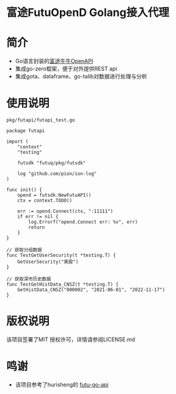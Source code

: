 # 富途FutuOpenD Golang接入代理

# 简介
* Go语言封装的[富途牛牛OpenAPI](https://openapi.futunn.com/futu-api-doc/)
* 集成go-zero框架，便于对外提供REST api
* 集成gota、dataframe、go-talib对数据进行处理与分析

# 使用说明
`pkg/futapi/futapi_test.go`
```
package futapi

import (
	"context"
	"testing"

	futsdk "futuq/pkg/futsdk"

	log "github.com/pion/ion-log"
)

func init() {
	opend = futsdk.NewFutuAPI()
	ctx = context.TODO()

	err := opend.Connect(ctx, ":11111")
	if err != nil {
		log.Errorf("opend.Connect err: %v", err)
		return
	}
}

// 获取分组数据
func TestGetUserSecurity(t *testing.T) {
	GetUserSecurity("美股")
}

// 获取深市历史数据
func TestGetHistData_CNSZ(t *testing.T) {
	GetHistData_CNSZ("000002", "2021-06-01", "2022-11-17")
}
```

# 版权说明
该项目签署了MIT 授权许可，详情请参阅LICENSE.md

# 鸣谢
* 该项目参考了hurisheng的 [futu-go-api](https://github.com/hurisheng/go-futu-api)
